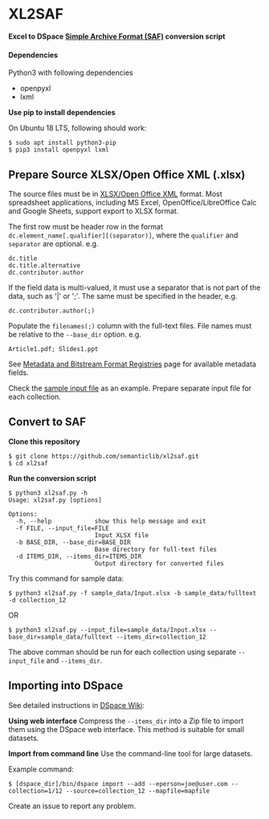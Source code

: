 # XL2SAF

**Excel to DSpace [Simple Archive Format (SAF)](https://wiki.duraspace.org/display/DSDOC6x/Importing+and+Exporting+Items+via+Simple+Archive+Format) conversion script**

#### Dependencies
Python3 with following dependencies
- openpyxl
- lxml

**Use pip to install dependencies**

On Ubuntu 18 LTS, following should work:
```
$ sudo apt install python3-pip
$ pip3 install openpyxl lxml
```

## Prepare Source XLSX/Open Office XML (.xlsx)
The source files must be in [XLSX/Open Office XML](https://www.loc.gov/preservation/digital/formats/fdd/fdd000398.shtml) format. Most spreadsheet applications, including MS Excel, OpenOffice/LibreOffice Calc and Google Sheets, support export to XLSX format.

The first row must be header row in the format `dc.element_name[.qualifier][(separator)]`, where the `qualifier` and `separator` are optional. e.g.
```
dc.title
dc.title.alternative
dc.contributor.author
```

If the field data is multi-valued, it must use a separator that is not part of the data, such as '|' or ';'. The same must be specified in the header, e.g.
```
dc.contributor.author(;)
```

Populate the `filenames(;)` column with the full-text files. File names must be relative to the `--base_dir` option. e.g.
```
Article1.pdf; Slides1.ppt
```

See [Metadata and Bitstream Format Registries](https://wiki.duraspace.org/display/DSDOC6x/Metadata+and+Bitstream+Format+Registries) page for available metadata fields.

Check the [sample input file](./sample_data/Input.xlsx) as an example. Prepare separate input file for each collection.

## Convert to SAF

**Clone this repository**
```
$ git clone https://github.com/semanticlib/xl2saf.git
$ cd xl2saf
```

**Run the conversion script**
```
$ python3 xl2saf.py -h
Usage: xl2saf.py [options]

Options:
  -h, --help            show this help message and exit
  -f FILE, --input_file=FILE
                        Input XLSX file
  -b BASE_DIR, --base_dir=BASE_DIR
                        Base directory for full-text files
  -d ITEMS_DIR, --items_dir=ITEMS_DIR
                        Output directory for converted files

```

Try this command for sample data:
```
$ python3 xl2saf.py -f sample_data/Input.xlsx -b sample_data/fulltext -d collection_12
```
OR
```
$ python3 xl2saf.py --input_file=sample_data/Input.xlsx --base_dir=sample_data/fulltext --items_dir=collection_12
```

The above comman should be run for each collection using separate `--input_file` and `--items_dir`.

## Importing into DSpace
See detailed instructions in [DSpace Wiki](https://wiki.duraspace.org/display/DSDOC6x/Importing+and+Exporting+Items+via+Simple+Archive+Format):

**Using web interface**
Compress the `--items_dir` into a Zip file to import them using the DSpace web interface. This method is suitable for small datasets.

**Import from command line**
Use the command-line tool for large datasets.

Example command:
```
$ [dspace_dir]/bin/dspace import --add --eperson=joe@user.com --collection=1/12 --source=collection_12 --mapfile=mapfile
```

Create an issue to report any problem.
